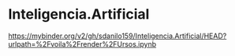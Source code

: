 # Inteligencia.Artificial
https://mybinder.org/v2/gh/sdanilo159/Inteligencia.Artificial/HEAD?urlpath=%2Fvoila%2Frender%2FUrsos.ipynb
